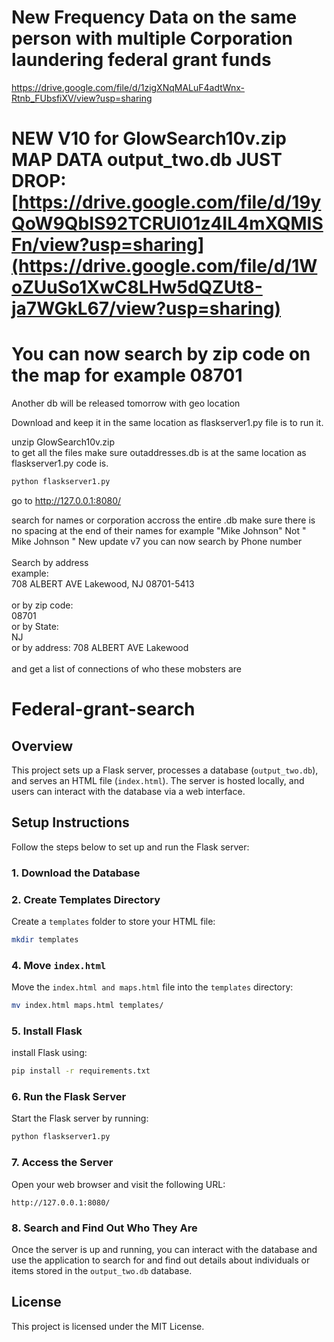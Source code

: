 # New Frequency Data on the same person with multiple Corporation laundering federal grant funds 

https://drive.google.com/file/d/1zigXNqMALuF4adtWnx-Rtnb_FUbsfiXV/view?usp=sharing
# NEW V10 for GlowSearch10v.zip MAP DATA output_two.db JUST DROP: [https://drive.google.com/file/d/19yQoW9QbIS92TCRUI01z4IL4mXQMISFn/view?usp=sharing](https://drive.google.com/file/d/1WoZUuSo1XwC8LHw5dQZUt8-ja7WGkL67/view?usp=sharing)
# You can now search by zip code on the map for example 08701


Another db will be released tomorrow with geo location

Download and keep it in the same location as flaskserver1.py file is to run it.
<br>

unzip GlowSearch10v.zip
</br>
to get all the files make sure outaddresses.db is at the same location as flaskserver1.py code is.
<br>
```bash
python flaskserver1.py
```

go to http://127.0.0.1:8080/

search for names or corporation accross the entire .db 
make sure there is no spacing at the end of their names for example "Mike Johnson" Not " Mike Johnson "
New update v7 you can now search by Phone number 
</br>
<br>
Search by address
</br>
example: 
<br>
708 ALBERT AVE Lakewood, NJ 08701-5413
</br>
<br>
or by zip code:
</br>
08701
<br>
or by State: 
</br>
NJ
<br>
or by address: 708 ALBERT AVE Lakewood
</br>
<br>
and get a list of connections of who these mobsters are
</br>
# Federal-grant-search

## Overview

This project sets up a Flask server, processes a database (`output_two.db`), and serves an HTML file (`index.html`). The server is hosted locally, and users can interact with the database via a web interface.

## Setup Instructions

Follow the steps below to set up and run the Flask server:

### 1. Download the Database


### 2. Create Templates Directory

Create a `templates` folder to store your HTML file:

```bash
mkdir templates
```

### 4. Move `index.html`

Move the `index.html and maps.html` file into the `templates` directory:

```bash
mv index.html maps.html templates/
```

### 5. Install Flask

install Flask using:

```bash
pip install -r requirements.txt
```

### 6. Run the Flask Server

Start the Flask server by running:

```bash
python flaskserver1.py
```

### 7. Access the Server

Open your web browser and visit the following URL:

```
http://127.0.0.1:8080/
```

### 8. Search and Find Out Who They Are

Once the server is up and running, you can interact with the database and use the application to search for and find out details about individuals or items stored in the `output_two.db` database.

## License

This project is licensed under the MIT License.
